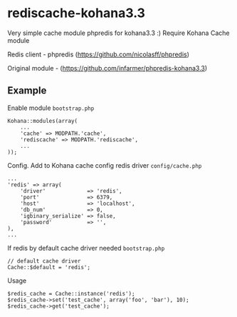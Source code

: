 # rediscache-kohana3.3

Very simple cache module phpredis for kohana3.3 :) Require Kohana Cache module

Redis client - phpredis (https://github.com/nicolasff/phpredis)

Original module - (https://github.com/infarmer/phpredis-kohana3.3)

## Example

Enable module `bootstrap.php`

    Kohana::modules(array(
        ...
        'cache' => MODPATH.'cache',
        'rediscache' => MODPATH.'rediscache',
        ...
    ));

Config. Add to Kohana cache config redis driver `config/cache.php`

    ...
    'redis' => array(
        'driver'             => 'redis',
        'port'               => 6379,
        'host'               => 'localhost',
        'db_num'             => 0,
        'igbinary_serialize' => false,
        'password'           => '',
    ),
    ...

If redis by default cache driver needed `bootstrap.php`

    // default cache driver
    Cache::$default = 'redis';

Usage

    $redis_cache = Cache::instance('redis');
    $redis_cache->set('test_cache', array('foo', 'bar'), 10);
    $redis_cache->get('test_cache');
